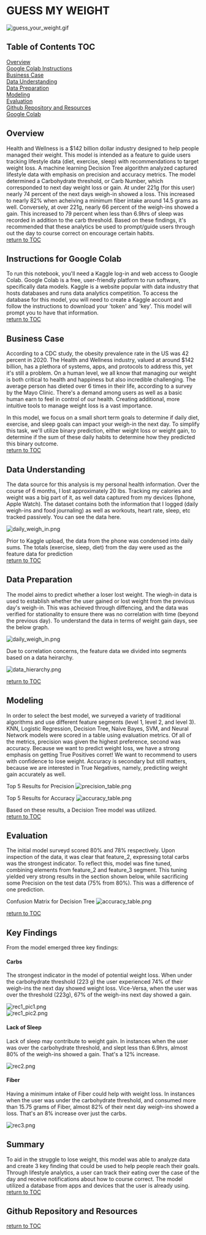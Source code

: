 # GUESS MY WEIGHT 

![guess_your_weight.gif](images/guess_your_weight.gif)

## Table of Contents TOC
[Overview](#overview)<br />
[Google Colab Instructions](#google_colab_instructions)<br />
[Business Case](#business_case)<br />
[Data Understanding](#data-understanding)<br />
[Data Preparation](#data-preparation)<br />
[Modeling](#modeling)<br />
[Evaluation](#evaluation)<br />
[Github Repository and Resources](#github-repository-and-resources)<br />
[Google Colab](https://colab.research.google.com/github/bennettandrewm/guess_my_weight/blob/master/guess_my_weight_notebook.ipynb)<br />


## Overview
Health and Wellness is a $142 billion dollar industry designed to help people managed their weight. This model is intended as a feature to guide users tracking lifestyle data (diet, exercise, sleep) with recommendations to target weight loss.  A machine learning Decision Tree algorithm analyzed captured lifestyle data with emphasis on precision and accuracy metrics. The model determined a Carbohydrate threshold, or Carb Number, which corresponded to next day weight loss or gain. At under 221g (for this user) nearly 74 percent of the next days weigh-in showed a loss. This increased to nearly 82% when acheiving a minimum fiber intake around 14.5 grams as well. Conversely, at over 221g, nearly 66 percent of the weigh-ins showed a gain. This increased to 79 percent when less than 6.9hrs of sleep was recorded in addition to the carb threshold. Based on these findings, it's recommended that these analytics be used to prompt/guide users through out the day to course correct on encourage certain habits. <br />
[return to TOC](#table-of-contents-TOC)

## Instructions for Google Colab
To run this notebook, you'll need a Kaggle log-in and web access to Google Colab. Google Colab is a free, user-friendly platform to run software, specifically data models. Kaggle is a website popular with data industry that hosts databases and runs data analytics competition. To access the database for this model, you will need to create a Kaggle account and follow the instructions to download your 'token' and 'key'. This model will prompt you to have that information. <br /> 
[return to TOC](#table-of-contents-TOC)

## Business Case
According to a CDC study, the obesity prevalence rate in the US was 42 percent in 2020. The Health and Wellness industry, valued at around $142 billion, has a plethora of systems, apps, and protocols to address this, yet it's still a problem. On a human level, we all know that managing our weight is both critical to health and happiness but also incredible challenging. The average person has dieted over 6 times in their life, according to a survey by the Mayo Clinic. There's a demand among users as well as a basic human earn to feel in control of our health. Creating additional, more intuitive tools to manage weight loss is a vast importance.

In this model, we focus on a small short term goals to determine if daily diet, exercise, and sleep goals can impact your weigh-in the next day. To simplify this task, we'll utilize binary prediction, either weight loss or weight gain, to determine if the sum of these daily habits to determine how they predicted this binary outcome.<br />
[return to TOC](#table-of-contents-TOC)

## Data Understanding
The data source for this analysis is my personal health information. Over the course of 6 months, I lost approximately 20 lbs. Tracking my calories and weight was a big part of it, as well data captured from my devices (Iphone, Apple Watch). The dataset contains both the information that I logged (daily weigh-ins and food journaling) as well as workouts, heart rate, sleep, etc tracked passively. You can see the data here.

![daily_weigh_in.png](images/daily_weigh_in.png)

Prior to Kaggle upload, the data from the phone was condensed into daily sums. The totals (exercise, sleep, diet) from the day were used as the feature data for prediction <br />
[return to TOC](#table-of-contents-TOC)

## Data Preparation
The model aims to predict whether a loser lost weight. The wiegh-in data is used to establish whether the user gained or lost weight from the previous day's weigh-in. This was achieved through diffencing, and the data was verified for stationality to ensure there was no correlation with time (beyond the previous day). To understand the data in terms of weight gain days, see the below graph.

![daily_weigh_in.png](images/daily_weigh_in.png)<br />

Due to correlation concerns, the feature data we divided into segments based on a data heirarchy.

![data_hierarchy.png](images/data_heirarchy.png)<br />

[return to TOC](#table-of-contents-TOC)

## Modeling
In order to select the best model, we surveyed a variety of traditional algorithms and use different feature segments (level 1, level 2, and level 3). KNN, Logistic Regression, Decision Tree, Naive Bayes, SVM, and Neural Network models were scored in a table using evaluation metrics. Of all of the metrics, precision was given the highest preference, second was accuracy. Because we want to predict weight loss, we have a strong emphasis on getting True Positives corret! We want to recommend to users with confidence to lose weight. Accuracy is secondary but still matters, because we are interested in True Negatives, namely, predicting weight gain accurately as well.

Top 5 Results for Precision
![precision_table.png](images/precision_table.png)<br />

Top 5 Results for Accuracy
![accuracy_table.png](images/accuracy_table.png)<br />

Based on these results, a Decision Tree model was utilized.<br />
[return to TOC](#table-of-contents-TOC)

## Evaluation
The initial model surveyd scored 80% and 78% respectively. Upon inspection of the data, it was clear that feature_2, expressing total carbs was the strongest indicator. To reflect this, model was fine tuned, combining elements from feature_2 and feature_3 segment. This tuning yielded very strong results in the section shown below, while sacrificing some Precision on the test data (75% from 80%). This was a difference of one prediction.<br />

Confusion Matrix for Decision Tree
![accuracy_table.png](images/accuracy_table.png)<br />

[return to TOC](#table-of-contents-TOC)

## Key Findings
From the model emerged three key findings:

#### Carbs
The strongest indicator in the model of potential weight loss. When under the carbohydrate threshold (223 g) the user experienced 74% of their weigh-ins the next day showed weight loss. Vice-Versa, when the user was over the threshold (223g), 67% of the weigh-ins next day showed a gain.

![rec1_pic1.png](images/rec1_pic1.png)<br />
![rec1_pic2.png](images/rec1_pic2.png)<br />

#### Lack of Sleep
Lack of sleep may contribute to weight gain. In instances when the user was over the carbohydrate threshold, and slept less than 6.9hrs, almost 80% of the weigh-ins showed a gain. That's a 12% increase.

![rec2.png](images/rec2.png)<br />

#### Fiber
Having a minimum intake of Fiber could help with weight loss. In instances when the user was under the carbohydrate threshold, and consumed more than 15.75 grams of Fiber, almost 82% of their next day weigh-ins showed a loss. That's an 8% increase over just the carbs.

![rec3.png](images/rec3.png)<br />


##  Summary
To aid in the struggle to lose weight, this model was able to analyze data and create 3 key finding that could be used to help people reach their goals. Through lifestyle analytics, a user can track their eating over the case of the day and receive notifications about how to course correct. The model utilized a database from apps and devices that the user is already using. <br />
[return to TOC](#table-of-contents-TOC)

## Github Repository and Resources

[return to TOC](#table-of-contents-TOC)


